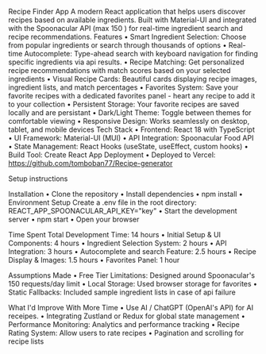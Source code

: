 Recipe Finder App
A modern React application that helps users discover recipes based on available ingredients. Built with Material-UI and integrated with the Spoonacular API (max 150 ) for real-time ingredient search and recipe recommendations.
Features
• Smart Ingredient Selection: Choose from popular ingredients or search through thousands of options
• Real-time Autocomplete: Type-ahead search with keyboard navigation for finding specific ingredients via api results.
• Recipe Matching: Get personalized recipe recommendations with match scores based on your selected ingredients
• Visual Recipe Cards: Beautiful cards displaying recipe images, ingredient lists, and match percentages
• Favorites System: Save your favorite recipes with a dedicated favorites panel - heart any recipe to add it to your collection
• Persistent Storage: Your favorite recipes are saved locally and are persistant
• Dark/Light Theme: Toggle between themes for comfortable viewing
• Responsive Design: Works seamlessly on desktop, tablet, and mobile devices
Tech Stack
• Frontend: React 18 with TypeScript
• UI Framework: Material-UI (MUI)
• API Integration: Spoonacular Food API
• State Management: React Hooks (useState, useEffect, custom hooks)
• Build Tool: Create React App
Deployment
• Deployed to Vercel: https://github.com/tomboban77/Recipe-generator

Setup instructions

Installation
• Clone the repository
• Install dependencies
• npm install
• Environment Setup
Create a .env file in the root directory:
REACT\_APP\_SPOONACULAR\_API\_KEY="key"
• Start the development server
• npm start
• Open your browser

Time Spent
Total Development Time: 14 hours
• Initial Setup \& UI Components: 4 hours
• Ingredient Selection System: 2 hours
• API Integration: 3 hours
• Autocomplete and search Feature: 2.5 hours
• Recipe Display \& Images: 1.5 hours
• Favorites Panel: 1 hour

Assumptions Made
• Free Tier Limitations: Designed around Spoonacular's 150 requests/day limit
• Local Storage: Used browser storage for favorites
• Static Fallbacks: Included sample ingredient lists in case of api failure

What I'd Improve With More Time
• Use AI / ChatGPT (OpenAI's API) for AI receipes.
• Integrating Zustland or Redux for global state management
• Performance Monitoring: Analytics and performance tracking
• Recipe Rating System: Allow users to rate recipes
• Pagination and scrolling for recipe lists

